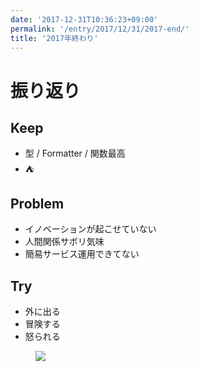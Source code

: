 ```yaml
---
date: '2017-12-31T10:36:23+09:00'
permalink: '/entry/2017/12/31/2017-end/'
title: '2017年終わり'
---
```


# 振り返り

## Keep

- 型 / Formatter / 関数最高
- ⛺

## Problem

- イノベーションが起こせていない
- 人間関係サボリ気味
- 簡易サービス運用できてない

## Try

- 外に出る
- 冒険する
- 怒られる

<figure class="image is-square">
  <img src="http://3.bp.blogspot.com/-GBGkimLCqT0/VsGsAU-G2OI/AAAAAAAA354/CCOA653iUmw/s800/drink_atsukan.png" />
</figure>
